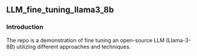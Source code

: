 ## LLM_fine_tuning_llama3_8b

### Introduction

The repo is a demonstration of fine tuning an open-source LLM (Llama-3-8B) utilizing different approaches and techniques.
